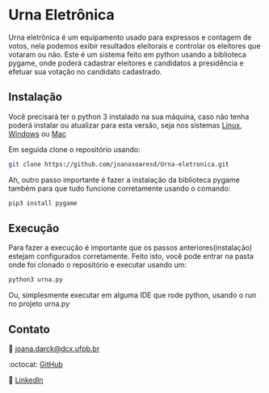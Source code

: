 # Urna Eletrônica
Urna eletrônica é um equipamento usado para expressos e contagem de votos, nela podemos exibir resultados eleitorais e controlar os eleitores que votaram ou não. Este é um sistema feito em python usando a biblioteca pygame, onde poderá cadastrar eleitores e candidatos a presidência e efetuar sua votação no candidato cadastrado.

## Instalação

Você precisará ter o python 3 instalado na sua máquina, caso não tenha poderá instalar ou atualizar para esta versão, seja nos sistemas 
[Linux](https://python.org.br/instalacao-linux/), [Windows](https://python.org.br/instalacao-windows/) ou [Mac](https://python.org.br/instalacao-mac/)

Em seguida clone o repositório usando:

``` sh 
git clone https://github.com/joanasoaresd/Urna-eletronica.git
```
Ah, outro passo importante é fazer a instalação da biblioteca pygame também para que tudo funcione corretamente usando o comando:

``` sh 
pip3 install pygame
```

## Execução

Para fazer a execução é importante que os passos anteriores(instalação) estejam configurados corretamente. Feito isto, você pode entrar na pasta onde foi clonado o repositório e executar usando um:

``` sh 
python3 urna.py
```
Ou, simplesmente executar em alguma IDE que rode python, usando o run no projeto urna.py



## Contato
:email: joana.darck@dcx.ufpb.br

:octocat: [GitHub](http://github.com/joanasoaresd)

:link: [LinkedIn](https://www.linkedin.com/in/joanasoaresd/)
